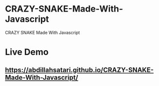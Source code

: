 # CRAZY-SNAKE-Made-With-Javascript
CRAZY SNAKE Made With Javascript


Live Demo
=======
## https://abdillahsatari.github.io/CRAZY-SNAKE-Made-With-Javascript/
